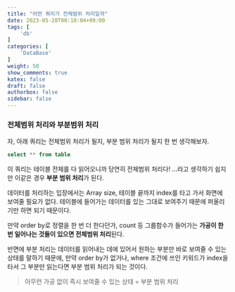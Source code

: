 ```yaml
---
title: "어떤 쿼리가 전체범위 처리일까"
date: 2023-05-28T00:10:04+09:00
tags: [
    'db'
]
categories: [
    'DataBase'
]
weight: 50
show_comments: true
katex: false
draft: false
authorbox: false
sidebar: false
---
```


### 전체범위 처리와 부분범위 처리

자, 아래 쿼리는 전체범위 처리가 될지, 부분 범위 처리가 될지 한 번 생각해보자.

```sql
select ** from table
```

이 쿼리는 테이블 전체를 다 읽어오니까 당연히 전체범위 처리다! ...라고 생각하기 쉽지만 이같은 경우 **부분 범위 처리**가 된다.

데이터를 처리하는 입장에서는 Array size, 테이블 끝까지 index를 타고 가서 화면에 보여줄 필요가 없다. 테이블에 들어가는 데이터를 있는 그대로 보여주기 때문에 퍼올리기만 하면 되기 때문이다.

만약 order by로 정렬을 한 번 더 한다던가,  count 등 그룹함수가 들어가는 **가공이 한 번 일어나는 것들이 있으면 전체범위 처리**된다.

반면에 부분 처리는 데이터를 읽어내는 데에 있어서 원하는 부분만 바로 보여줄 수 있는 상태를 말하기 때문에, 만약 order by가 없거나, where 조건에 쓰인 키워드가 index을 타서 그 부분만 읽는다면 부분 범위 처리가 되는 것이다.

> 아무런 가공 없이 즉시 보여줄 수 있는 상태 = 부분 범위 처리